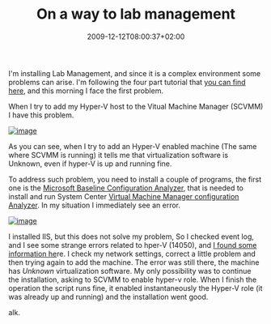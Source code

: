 ﻿---
title: "On a way to lab management"
description: ""
date: 2009-12-12T08:00:37+02:00
draft: false
tags: [Lab Management]
categories: [Visual Studio]
---
I'm installing Lab Management, and since it is a complex environment some problems can arise. I'm following the four part tutorial that [you can find here](http://blogs.msdn.com/lab_management/archive/2009/11/18/Getting-started-with-Lab-Management-_2800_Part-1_2900_.aspx), and this morning I face the first problem.

When I try to add my Hyper-V host to the Vitual Machine Manager (SCVMM) I have this problem.

[![image](https://www.codewrecks.com/blog/wp-content/uploads/2009/12/image_thumb11.png "image")](https://www.codewrecks.com/blog/wp-content/uploads/2009/12/image11.png)

As you can see, when I try to add an Hyper-V enabled machine (The same where SCVMM is running) it tells me that virtualization software is Unknown, even if hyper-V is up and running fine.

To address such problem, you need to install a couple of programs, the first one is the [Microsoft Baseline Configuration Analyzer](http://www.microsoft.com/downloads/details.aspx?familyid=DB70824D-ABAE-4A92-9AA2-1F43C0FA49B3&amp;displaylang=en), that is needed to install and run System Center [Virtual Machine Manager configuration Analyzer](http://www.microsoft.com/downloads/details.aspx?FamilyID=02d83950-c03d-454e-803b-96d1c1d5be24&amp;displaylang=en#filelist). In my situation I immediately see an error.

[![image](https://www.codewrecks.com/blog/wp-content/uploads/2009/12/image_thumb12.png "image")](https://www.codewrecks.com/blog/wp-content/uploads/2009/12/image12.png)

I installed IIS, but this does not solve my problem, So I checked event log, and I see some strange errors related to hper-V (14050), and [I found some information he](http://www.aspdeveloper.net/tiki-index.php?page=VirtualServerEvents_14050)re. I check my network settings, correct a little problem and then trying again to add the machine. The error was still there, the machine has *Unknown* virtualization software. My only possibility was to continue the installation, asking to SCVMM to enable hyper-v role. When I finish the operation the script runs fine, it enabled instantaneously the Hyper-V role (it was already up and running) and the installation went good.

alk.
